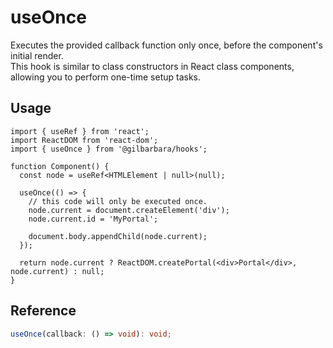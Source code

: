 # useOnce

Executes the provided callback function only once, before the component's initial render.  
This hook is similar to class constructors in React class components, allowing you to perform one-time setup tasks.

## Usage

```tsx
import { useRef } from 'react';
import ReactDOM from 'react-dom';
import { useOnce } from '@gilbarbara/hooks';

function Component() {
  const node = useRef<HTMLElement | null>(null);

  useOnce(() => {
    // this code will only be executed once.
    node.current = document.createElement('div');
    node.current.id = 'MyPortal';

    document.body.appendChild(node.current);
  });

  return node.current ? ReactDOM.createPortal(<div>Portal</div>, node.current) : null;
}
```

## Reference

```typescript
useOnce(callback: () => void): void;
```
